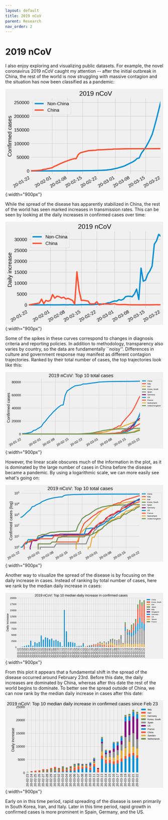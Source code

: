 ```yaml
---
layout: default
title: 2019 nCoV
parent: Research
nav_order: 2
---
```


# 2019 nCoV

I also enjoy exploring and visualizing public datasets. For example, the novel coronavirus 2019 nCoV caught my attention -- after the initial outbreak in China, the rest of the world is now struggling with massive contagion and the situation has now been classified as a pandemic:

![](/assets/images/ncov0.png){:width="900px"}

While the spread of the disease has apparently stabilized in China, the rest of the world has seen marked increases in transmission rates. This can be seen by looking at the daily increases in confirmed cases over time:

![](/assets/images/ncov1.png){:width="900px"}

Some of the spikes in these curves correspond to changes in diagnosis criteria and reporting policies. In addition to methodology, transparency also varies by country, so the data are fundamentally ``noisy''. Differences in culture and government response may manifest as different contagion trajectories. Ranked by their total number of cases, the top trajectories look like this:

![](/assets/images/ncov2.png){:width="900px"}

However, the linear scale obscures much of the information in the plot, as it is dominated by the large number of cases in China before the disease became a pandemic. By using a logarithmic scale, we can more easily see what's going on:

![](/assets/images/ncov3.png){:width="900px"}

Another way to visualize the spread of the disease is by focusing on the daily increase in cases. Instead of ranking by total number of cases, here we rank by the median daily increase in cases:

![](/assets/images/ncov4.png){:width="900px"}

From this plot it appears that a fundamental shift in the spread of the disease occurred around February 23rd. Before this date, the daily increases are dominated by China, whereas after this date the rest of the world begins to dominate. To better see the spread outside of China, we can now rank by the median daily increase in cases after this date:

![](/assets/images/ncov5.png){:width="900px"}

Early on in this time period, rapid spreading of the disease is seen primarily in South Korea, Iran, and Italy. Later in this time period, rapid growth in confirmed cases is more prominent in Spain, Germany, and the US.
